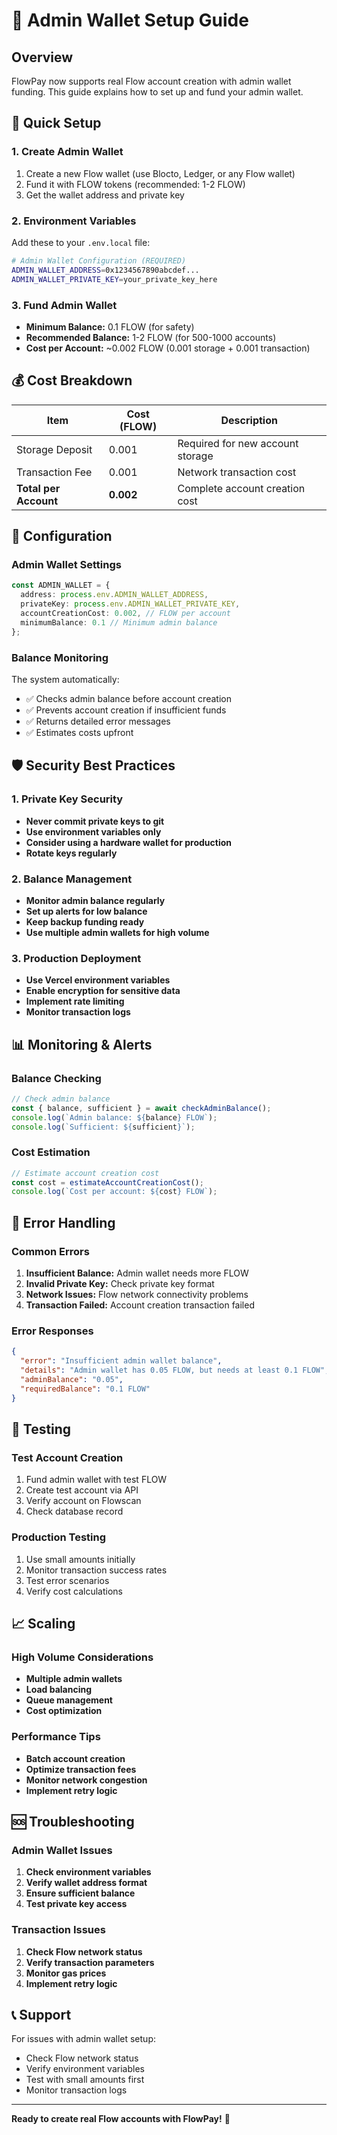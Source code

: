 # 🔐 Admin Wallet Setup Guide

## Overview
FlowPay now supports real Flow account creation with admin wallet funding. This guide explains how to set up and fund your admin wallet.

## 🚀 Quick Setup

### 1. Create Admin Wallet
1. Create a new Flow wallet (use Blocto, Ledger, or any Flow wallet)
2. Fund it with FLOW tokens (recommended: 1-2 FLOW)
3. Get the wallet address and private key

### 2. Environment Variables
Add these to your `.env.local` file:

```bash
# Admin Wallet Configuration (REQUIRED)
ADMIN_WALLET_ADDRESS=0x1234567890abcdef...
ADMIN_WALLET_PRIVATE_KEY=your_private_key_here
```

### 3. Fund Admin Wallet
- **Minimum Balance:** 0.1 FLOW (for safety)
- **Recommended Balance:** 1-2 FLOW (for 500-1000 accounts)
- **Cost per Account:** ~0.002 FLOW (0.001 storage + 0.001 transaction)

## 💰 Cost Breakdown

| Item | Cost (FLOW) | Description |
|------|-------------|-------------|
| Storage Deposit | 0.001 | Required for new account storage |
| Transaction Fee | 0.001 | Network transaction cost |
| **Total per Account** | **0.002** | Complete account creation cost |

## 🔧 Configuration

### Admin Wallet Settings
```typescript
const ADMIN_WALLET = {
  address: process.env.ADMIN_WALLET_ADDRESS,
  privateKey: process.env.ADMIN_WALLET_PRIVATE_KEY,
  accountCreationCost: 0.002, // FLOW per account
  minimumBalance: 0.1 // Minimum admin balance
};
```

### Balance Monitoring
The system automatically:
- ✅ Checks admin balance before account creation
- ✅ Prevents account creation if insufficient funds
- ✅ Returns detailed error messages
- ✅ Estimates costs upfront

## 🛡️ Security Best Practices

### 1. Private Key Security
- **Never commit private keys to git**
- **Use environment variables only**
- **Consider using a hardware wallet for production**
- **Rotate keys regularly**

### 2. Balance Management
- **Monitor admin balance regularly**
- **Set up alerts for low balance**
- **Keep backup funding ready**
- **Use multiple admin wallets for high volume**

### 3. Production Deployment
- **Use Vercel environment variables**
- **Enable encryption for sensitive data**
- **Implement rate limiting**
- **Monitor transaction logs**

## 📊 Monitoring & Alerts

### Balance Checking
```typescript
// Check admin balance
const { balance, sufficient } = await checkAdminBalance();
console.log(`Admin balance: ${balance} FLOW`);
console.log(`Sufficient: ${sufficient}`);
```

### Cost Estimation
```typescript
// Estimate account creation cost
const cost = estimateAccountCreationCost();
console.log(`Cost per account: ${cost} FLOW`);
```

## 🚨 Error Handling

### Common Errors
1. **Insufficient Balance:** Admin wallet needs more FLOW
2. **Invalid Private Key:** Check private key format
3. **Network Issues:** Flow network connectivity problems
4. **Transaction Failed:** Account creation transaction failed

### Error Responses
```json
{
  "error": "Insufficient admin wallet balance",
  "details": "Admin wallet has 0.05 FLOW, but needs at least 0.1 FLOW",
  "adminBalance": "0.05",
  "requiredBalance": "0.1 FLOW"
}
```

## 🔄 Testing

### Test Account Creation
1. Fund admin wallet with test FLOW
2. Create test account via API
3. Verify account on Flowscan
4. Check database record

### Production Testing
1. Use small amounts initially
2. Monitor transaction success rates
3. Test error scenarios
4. Verify cost calculations

## 📈 Scaling

### High Volume Considerations
- **Multiple admin wallets**
- **Load balancing**
- **Queue management**
- **Cost optimization**

### Performance Tips
- **Batch account creation**
- **Optimize transaction fees**
- **Monitor network congestion**
- **Implement retry logic**

## 🆘 Troubleshooting

### Admin Wallet Issues
1. **Check environment variables**
2. **Verify wallet address format**
3. **Ensure sufficient balance**
4. **Test private key access**

### Transaction Issues
1. **Check Flow network status**
2. **Verify transaction parameters**
3. **Monitor gas prices**
4. **Implement retry logic**

## 📞 Support

For issues with admin wallet setup:
- Check Flow network status
- Verify environment variables
- Test with small amounts first
- Monitor transaction logs

---

**Ready to create real Flow accounts with FlowPay!** 🚀
